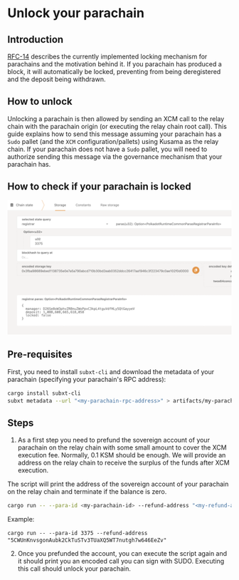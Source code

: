 # Unlock your parachain

## Introduction

[RFC-14](https://github.com/polkadot-fellows/RFCs/blob/main/text/0014-improve-locking-mechanism-for-parachains.md) describes
the currently implemented locking mechanism for parachains and the motivation behind it.
If you parachain has produced a block, it will automatically be locked, preventing from being deregistered and the deposit being withdrawn.

## How to unlock

Unlocking a parachain is then allowed by sending an XCM call to the relay chain with the parachain origin (or executing the relay chain root call).
This guide explains how to send this message assuming your parachain has a `Sudo` pallet (and the `XCM` configuration/pallets) using Kusama as the relay chain.
If your parachain does not have a `Sudo` pallet, you will need to authorize sending this message via the governance mechanism that your parachain has.

## How to check if your parachain is locked

![lock-status](./artifacts/lock-status.png)

## Pre-requisites

First, you need to install `subxt-cli` and download the metadata of your parachain (specifying your parachain's RPC address):

```bash
cargo install subxt-cli
subxt metadata --url "<my-parachain-rpc-address>" > artifacts/my-parachain.scale
```

## Steps

1. As a first step you need to prefund the sovereign account of your parachain on the relay chain with some small amount to cover the XCM execution fee.
Normally, 0.1 KSM should be enough. We will provide an address on the relay chain to receive the surplus of the funds after XCM execution.

The script will print the address of the sovereign account of your parachain on the relay chain and terminate if the balance is zero.

```bash
cargo run -- --para-id <my-parachain-id> --refund-address "<my-refund-address>"
```

Example:

```
cargo run -- --para-id 3375 --refund-address "5CWUnKnvsgonAubk2CkTuSTv3TUaXQ5WT7nutgh7w646EeZv"
```

2. Once you prefunded the account, you can execute the script again and it should print you an encoded call you can sign with SUDO.
Executing this call should unlock your parachain.
